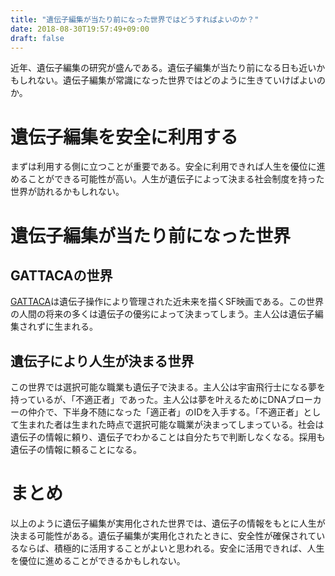 ```yaml
---
title: "遺伝子編集が当たり前になった世界ではどうすればよいのか？"
date: 2018-08-30T19:57:49+09:00
draft: false
---
```


近年、遺伝子編集の研究が盛んである。遺伝子編集が当たり前になる日も近いかもしれない。遺伝子編集が常識になった世界ではどのように生きていけばよいのか。

# 遺伝子編集を安全に利用する
まずは利用する側に立つことが重要である。安全に利用できれば人生を優位に進めることができる可能性が高い。人生が遺伝子によって決まる社会制度を持った世界が訪れるかもしれない。

# 遺伝子編集が当たり前になった世界
## GATTACAの世界
[GATTACA](https://amzn.to/2LJWjdS)は遺伝子操作により管理された近未来を描くSF映画である。この世界の人間の将来の多くは遺伝子の優劣によって決まってしまう。主人公は遺伝子編集されずに生まれる。

## 遺伝子により人生が決まる世界
この世界では選択可能な職業も遺伝子で決まる。主人公は宇宙飛行士になる夢を持っているが、「不適正者」であった。主人公は夢を叶えるためにDNAブローカーの仲介で、下半身不随になった「適正者」のIDを入手する。「不適正者」として生まれた者は生まれた時点で選択可能な職業が決まってしまっている。社会は遺伝子の情報に頼り、遺伝子でわかることは自分たちで判断しなくなる。採用も遺伝子の情報に頼ることになる。

# まとめ
以上のように遺伝子編集が実用化された世界では、遺伝子の情報をもとに人生が決まる可能性がある。遺伝子編集が実用化されたときに、安全性が確保されているならば、積極的に活用することがよいと思われる。安全に活用できれば、人生を優位に進めることができるかもしれない。

